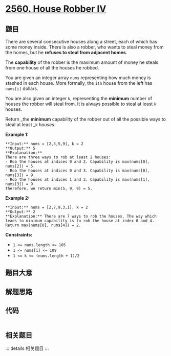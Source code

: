 # [2560. House Robber IV](https://leetcode.com/problems/house-robber-iv)

## 题目

There are several consecutive houses along a street, each of which has some
money inside. There is also a robber, who wants to steal money from the homes,
but he **refuses to steal from adjacent homes**.

The **capability** of the robber is the maximum amount of money he steals from
one house of all the houses he robbed.

You are given an integer array `nums` representing how much money is stashed
in each house. More formally, the `ith` house from the left has `nums[i]`
dollars.

You are also given an integer `k`, representing the **minimum** number of
houses the robber will steal from. It is always possible to steal at least `k`
houses.

Return _the **minimum** capability of the robber out of all the possible ways
to steal at least _`k` _houses_.



**Example 1:**

    
    
    **Input:** nums = [2,3,5,9], k = 2
    **Output:** 5
    **Explanation:** 
    There are three ways to rob at least 2 houses:
    - Rob the houses at indices 0 and 2. Capability is max(nums[0], nums[2]) = 5.
    - Rob the houses at indices 0 and 3. Capability is max(nums[0], nums[3]) = 9.
    - Rob the houses at indices 1 and 3. Capability is max(nums[1], nums[3]) = 9.
    Therefore, we return min(5, 9, 9) = 5.
    

**Example 2:**

    
    
    **Input:** nums = [2,7,9,3,1], k = 2
    **Output:** 2
    **Explanation:** There are 7 ways to rob the houses. The way which leads to minimum capability is to rob the house at index 0 and 4. Return max(nums[0], nums[4]) = 2.
    



**Constraints:**

  * `1 <= nums.length <= 105`
  * `1 <= nums[i] <= 109`
  * `1 <= k <= (nums.length + 1)/2`


## 题目大意

## 解题思路

## 代码

```javascript

```

## 相关题目

::: details 相关题目
:::

